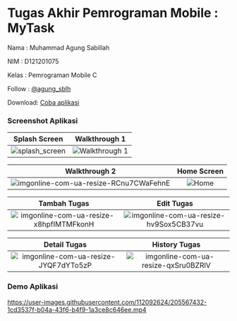 # Tugas Akhir Pemrograman Mobile : MyTask


Nama    : Muhammad Agung Sabillah

NIM     : D121201075

Kelas   : Pemrograman Mobile C

Follow  : [@agung_sblh](https://www.instagram.com/agung_sblh/)

Download: [Coba aplikasi](https://drive.google.com/file/d/1JWNjBhZXMUrtzt9y2biX3cH_qYy6c-6S/view?usp=sharing)

### Screenshot Aplikasi

Splash Screen|  Walkthrough 1
:-------------------------:|:-------------------------:
![splash_screen](https://user-images.githubusercontent.com/112092624/205557588-1dfb0cb8-316c-4413-b102-ee924174b1fb.jpg)|![Walkthrough 1](https://user-images.githubusercontent.com/112092624/205560901-6c10e423-558c-4585-b274-10b45da8700c.png)

Walkthrough 2|  Home Screen
:-------------------------:|:-------------------------:
![imgonline-com-ua-resize-RCnu7CWaFehnE](https://user-images.githubusercontent.com/112092624/205561202-55c86a55-a883-4a1d-8939-fcc08c1efb87.png)|![Home](https://user-images.githubusercontent.com/112092624/205558817-3bce9c04-b6e3-4375-93a9-c8ede5d9d4f1.jpg)
 
Tambah Tugas|  Edit Tugas
:-------------------------:|:-------------------------:
![imgonline-com-ua-resize-x8hpfIMTMFkonH](https://user-images.githubusercontent.com/112092624/205562099-1fcad22e-8680-400b-93b7-93c06bbdc89b.png)|![imgonline-com-ua-resize-hv9Sox5CB37vu](https://user-images.githubusercontent.com/112092624/205562433-da37b6c0-54f0-4872-aba3-c6509ea5efbc.png)

Detail Tugas|  History Tugas
:-------------------------:|:-------------------------:
![imgonline-com-ua-resize-JYQF7dYTo5zP](https://user-images.githubusercontent.com/112092624/205565151-801ce4f9-78e5-40fe-af45-95ad30ea14e9.png)|![imgonline-com-ua-resize-qxSru0BZRlV](https://user-images.githubusercontent.com/112092624/205565247-2f113a1a-c741-4f4d-89a0-b74e943f8935.png)


### Demo Aplikasi
https://user-images.githubusercontent.com/112092624/205567432-1cd3537f-b04a-43f6-b4f9-1a3ce8c646ee.mp4
